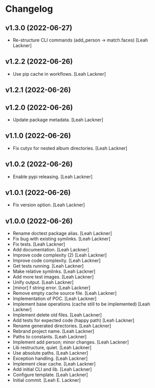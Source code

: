 Changelog
=========


v1.3.0 (2022-06-27)
-------------------
- Re-structure CLI commands (add_person -> match.faces) [Leah Lackner]


v1.2.2 (2022-06-26)
-------------------
- Use pip cache in workflows. [Leah Lackner]


v1.2.1 (2022-06-26)
-------------------


v1.2.0 (2022-06-26)
-------------------
- Update package metadata. [Leah Lackner]


v1.1.0 (2022-06-26)
-------------------
- Fix cutyx for nested album directories. [Leah Lackner]


v1.0.2 (2022-06-26)
-------------------
- Enable pypi releasing. [Leah Lackner]


v1.0.1 (2022-06-26)
-------------------
- Fix version option. [Leah Lackner]


v1.0.0 (2022-06-26)
-------------------
- Rename doctest package alias. [Leah Lackner]
- Fix bug with existing symlinks. [Leah Lackner]
- Fix tests. [Leah Lackner]
- Add documentation. [Leah Lackner]
- Improve code complexity (2) [Leah Lackner]
- Improve code complexity. [Leah Lackner]
- Get tests running. [Leah Lackner]
- Make relative symlinks. [Leah Lackner]
- Add more test images. [Leah Lackner]
- Unify output. [Leah Lackner]
- [minor] f string error. [Leah Lackner]
- Remove empty cache source file. [Leah Lackner]
- Implementation of POC. [Leah Lackner]
- Implement base operations (cache still to be implemented) [Leah
  Lackner]
- Implement delete old files. [Leah Lackner]
- Add tests for expected code (happy path) [Leah Lackner]
- Rename generated directories. [Leah Lackner]
- Rebrand project name. [Leah Lackner]
- Paths to constants. [Leah Lackner]
- Implement add person; minor changes. [Leah Lackner]
- Lib restructure, quiet. [Leah Lackner]
- Use absolute paths. [Leah Lackner]
- Exception handling. [Leah Lackner]
- Implement clear cache. [Leah Lackner]
- Add initial CLI and lib. [Leah Lackner]
- Configure template. [Leah Lackner]
- Initial commit. [Leah E. Lackner]


